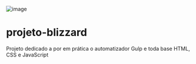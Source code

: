 ![image]("C:\Users\milit\Downloads\img-backpg.png")


# projeto-blizzard
 Projeto dedicado a por em prática o automatizador Gulp e toda base HTML, CSS e JavaScript
